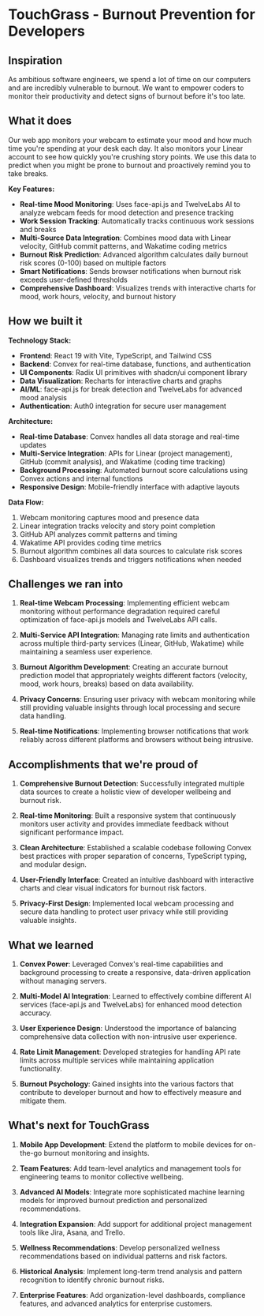 # TouchGrass - Burnout Prevention for Developers

## Inspiration

As ambitious software engineers, we spend a lot of time on our computers and are incredibly vulnerable to burnout. We want to empower coders to monitor their productivity and detect signs of burnout before it's too late.

## What it does

Our web app monitors your webcam to estimate your mood and how much time you're spending at your desk each day. It also monitors your Linear account to see how quickly you're crushing story points. We use this data to predict when you might be prone to burnout and proactively remind you to take breaks.

**Key Features:**
- **Real-time Mood Monitoring**: Uses face-api.js and TwelveLabs AI to analyze webcam feeds for mood detection and presence tracking
- **Work Session Tracking**: Automatically tracks continuous work sessions and breaks
- **Multi-Source Data Integration**: Combines mood data with Linear velocity, GitHub commit patterns, and Wakatime coding metrics
- **Burnout Risk Prediction**: Advanced algorithm calculates daily burnout risk scores (0-100) based on multiple factors
- **Smart Notifications**: Sends browser notifications when burnout risk exceeds user-defined thresholds
- **Comprehensive Dashboard**: Visualizes trends with interactive charts for mood, work hours, velocity, and burnout history

## How we built it

**Technology Stack:**
- **Frontend**: React 19 with Vite, TypeScript, and Tailwind CSS
- **Backend**: Convex for real-time database, functions, and authentication
- **UI Components**: Radix UI primitives with shadcn/ui component library
- **Data Visualization**: Recharts for interactive charts and graphs
- **AI/ML**: face-api.js for break detection and TwelveLabs for advanced mood analysis
- **Authentication**: Auth0 integration for secure user management

**Architecture:**
- **Real-time Database**: Convex handles all data storage and real-time updates
- **Multi-Service Integration**: APIs for Linear (project management), GitHub (commit analysis), and Wakatime (coding time tracking)
- **Background Processing**: Automated burnout score calculations using Convex actions and internal functions
- **Responsive Design**: Mobile-friendly interface with adaptive layouts

**Data Flow:**
1. Webcam monitoring captures mood and presence data
2. Linear integration tracks velocity and story point completion
3. GitHub API analyzes commit patterns and timing
4. Wakatime API provides coding time metrics
5. Burnout algorithm combines all data sources to calculate risk scores
6. Dashboard visualizes trends and triggers notifications when needed

## Challenges we ran into

1. **Real-time Webcam Processing**: Implementing efficient webcam monitoring without performance degradation required careful optimization of face-api.js models and TwelveLabs API calls.

2. **Multi-Service API Integration**: Managing rate limits and authentication across multiple third-party services (Linear, GitHub, Wakatime) while maintaining a seamless user experience.

3. **Burnout Algorithm Development**: Creating an accurate burnout prediction model that appropriately weights different factors (velocity, mood, work hours, breaks) based on data availability.

4. **Privacy Concerns**: Ensuring user privacy with webcam monitoring while still providing valuable insights through local processing and secure data handling.

5. **Real-time Notifications**: Implementing browser notifications that work reliably across different platforms and browsers without being intrusive.

## Accomplishments that we're proud of

1. **Comprehensive Burnout Detection**: Successfully integrated multiple data sources to create a holistic view of developer wellbeing and burnout risk.

2. **Real-time Monitoring**: Built a responsive system that continuously monitors user activity and provides immediate feedback without significant performance impact.

3. **Clean Architecture**: Established a scalable codebase following Convex best practices with proper separation of concerns, TypeScript typing, and modular design.

4. **User-Friendly Interface**: Created an intuitive dashboard with interactive charts and clear visual indicators for burnout risk factors.

5. **Privacy-First Design**: Implemented local webcam processing and secure data handling to protect user privacy while still providing valuable insights.

## What we learned

1. **Convex Power**: Leveraged Convex's real-time capabilities and background processing to create a responsive, data-driven application without managing servers.

2. **Multi-Model AI Integration**: Learned to effectively combine different AI services (face-api.js and TwelveLabs) for enhanced mood detection accuracy.

3. **User Experience Design**: Understood the importance of balancing comprehensive data collection with non-intrusive user experience.

4. **Rate Limit Management**: Developed strategies for handling API rate limits across multiple services while maintaining application functionality.

5. **Burnout Psychology**: Gained insights into the various factors that contribute to developer burnout and how to effectively measure and mitigate them.

## What's next for TouchGrass

1. **Mobile App Development**: Extend the platform to mobile devices for on-the-go burnout monitoring and insights.

2. **Team Features**: Add team-level analytics and management tools for engineering teams to monitor collective wellbeing.

3. **Advanced AI Models**: Integrate more sophisticated machine learning models for improved burnout prediction and personalized recommendations.

4. **Integration Expansion**: Add support for additional project management tools like Jira, Asana, and Trello.

5. **Wellness Recommendations**: Develop personalized wellness recommendations based on individual patterns and risk factors.

6. **Historical Analysis**: Implement long-term trend analysis and pattern recognition to identify chronic burnout risks.

7. **Enterprise Features**: Add organization-level dashboards, compliance features, and advanced analytics for enterprise customers.